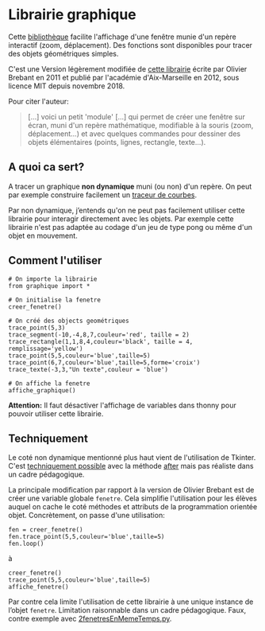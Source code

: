 # Librairie graphique
Cette [bibliothèque](https://github.com/cspaier/thonny/blob/diderot/Thonny/Lib/site-packages/graphique.py) facilite l'affichage d'une fenêtre munie d'un repère interactif (zoom, déplacement). Des fonctions sont disponibles pour tracer des objets géométriques simples.

C'est une Version légèrement modifiée de [cette librairie](https://www.pedagogie.ac-aix-marseille.fr/jcms/c_122350/fr/ressources-graphiques-pour-python) écrite par Olivier Brebant en 2011 et publié par l'académie d'Aix-Marseille en 2012, sous licence MIT depuis novembre 2018.

Pour citer l'auteur:

> [...] voici un petit 'module' [...] qui permet de créer une fenêtre sur écran, muni d'un repère mathématique, modifiable à la souris (zoom, déplacement...) et avec quelques commandes pour dessiner des objets élémentaires (points, lignes, rectangle, texte...).


## A quoi ca sert?
A tracer un graphique **non dynamique** muni (ou non) d'un repère.
On peut par exemple construire facilement un [traceur de courbes](https://gist.github.com/cspaier/3c67ddb66218ee53e7deaef6a61aeb8a).

Par non dynamique, j’entends qu'on ne peut pas facilement utiliser cette librairie pour interagir directement avec les objets. Par exemple cette librairie n'est pas adaptée au codage d'un jeu de type pong ou même d'un objet en mouvement.


## Comment l'utiliser

```
# On importe la librairie
from graphique import *

# On initialise la fenetre
creer_fenetre()

# On créé des objects geométriques
trace_point(5,3)
trace_segment(-10,-4,8,7,couleur='red', taille = 2)
trace_rectangle(1,1,8,4,couleur='black', taille = 4, remplissage='yellow')
trace_point(5,5,couleur='blue',taille=5)
trace_point(6,7,couleur='blue',taille=5,forme='croix')
trace_texte(-3,3,"Un texte",couleur = 'blue')

# On affiche la fenetre
affiche_graphique()
```
**Attention:** Il faut désactiver l'affichage de variables dans thonny pour pouvoir utiliser cette librairie.

## Techniquement

Le coté non dynamique mentionné plus haut vient de l'utilisation de Tkinter. C'est [techniquement possible](https://stackoverflow.com/questions/459083/how-do-you-run-your-own-code-alongside-tkinters-event-loop) avec la méthode [after](http://effbot.org/tkinterbook/widget.htm#Tkinter.Widget.after-method) mais pas réaliste dans un cadre pédagogique.

La principale modification par rapport à la version de Olivier Brebant est de créer une variable globale `fenetre`.
Cela simplifie l'utilisation pour les élèves auquel on cache le coté méthodes et attributs de la programmation orientée objet. Concrètement, on passe d'une utilisation:
```
fen = creer_fenetre()
fen.trace_point(5,5,couleur='blue',taille=5)
fen.loop()
```

à
```
creer_fenetre()
trace_point(5,5,couleur='blue',taille=5)
affiche_fenetre()
```

Par contre cela limite l'utilisation de cette librairie à une unique instance de l’objet `fenetre`. Limitation raisonnable dans un cadre pédagogique. Faux, contre exemple avec  [2fenetresEnMemeTemps.py](https://gist.github.com/al-coloic/c158ed66dd2b627049f5ad2562355fa7).      
